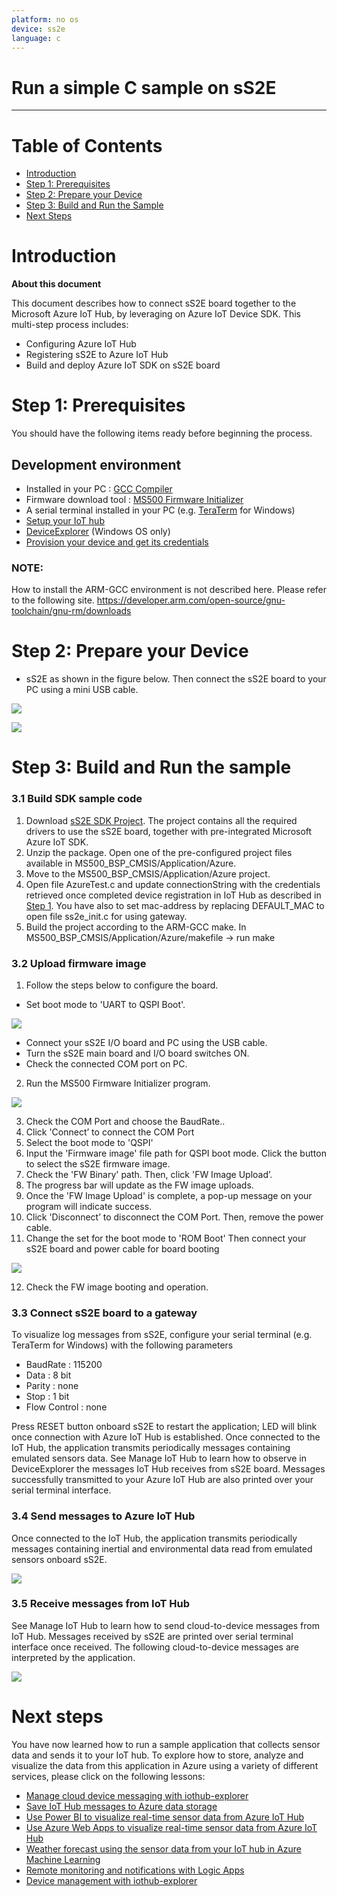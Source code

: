 ---platform: no osdevice: ss2elanguage: c---Run a simple C sample on sS2E===---# Table of Contents-   [Introduction](#Introduction)-   [Step 1: Prerequisites](#Prerequisites)-   [Step 2: Prepare your Device](#PrepareDevice)-   [Step 3: Build and Run the Sample](#Build)-   [Next Steps](#NextSteps)<a name="Introduction"></a># Introduction**About this document**This document describes how to connect sS2E board together to the Microsoft Azure IoT Hub, by leveraging on Azure IoT Device SDK. This multi-step process includes:-   Configuring Azure IoT Hub-   Registering sS2E to Azure IoT Hub-   Build and deploy Azure IoT SDK on sS2E board <a name="Prerequisites"></a># Step 1: PrerequisitesYou should have the following items ready before beginning the process.## Development environment-   Installed in your PC : [GCC Compiler][lnk-GCC]-   Firmware download tool : [MS500 Firmware Initializer][lnk-MS500-FI]-   A serial terminal installed in your PC (e.g. [TeraTerm][lnk-teraterm] for Windows) -   [Setup your IoT hub][lnk-setup-iot-hub]-   [DeviceExplorer][lnk-dev-exp] (Windows OS only)-   [Provision your device and get its credentials][lnk-manage-iot-hub]### NOTE:How to install the ARM-GCC environment is not described here. Please refer to the following site. <https://developer.arm.com/open-source/gnu-toolchain/gnu-rm/downloads><a name="PrepareDevice"></a># Step 2: Prepare your Device-   sS2E as shown in the figure below. Then connect the sS2E board to your PC using a mini USB cable. ![](./media/ewbm/sS2E_Board.png) ![](./media/ewbm/miniUSB.png)<a name="Build"></a># Step 3: Build and Run the sample<a name="Load"></a>### 3.1 Build SDK sample code1.  Download [sS2E SDK Project][lnk-sS2E-SDK-Project]. The project contains all the required drivers to use the sS2E board, together with pre-integrated Microsoft Azure IoT SDK.2.  Unzip the package. Open one of the pre-configured project files available in MS500_BSP_CMSIS/Application/Azure.3.  Move to the MS500_BSP_CMSIS/Application/Azure project.4.  Open file AzureTest.c and update connectionString with the credentials retrieved once completed device registration in IoT Hub as described in [Step 1][lnk-setup-iot-hub]. You have also to set mac-address by replacing DEFAULT_MAC to open file ss2e_init.c for using gateway.5.  Build the project according to the ARM-GCC make. In MS500_BSP_CMSIS/Application/Azure/makefile -> run make ### 3.2 Upload firmware image1.  Follow the steps below to configure the board.  -   Set boot mode to 'UART to QSPI Boot'.    ![](./media/ewbm/BootMode.png)  -   Connect your sS2E I/O board and PC using the USB cable.   -   Turn the sS2E main board and I/O board switches ON.  -   Check the connected COM port on PC.2.  Run the MS500 Firmware Initializer program.     ![](./media/ewbm/MS500_Firmware_Initializer.png)3.  Check the COM Port and choose the BaudRate..4.  Click 'Connect’ to connect the COM Port5.  Select the boot mode to 'QSPI'6.  Input the 'Firmware image' file path for QSPI boot mode. Click the button to select the sS2E firmware image.7.  Check the 'FW Binary' path. Then, click 'FW Image Upload’.8.  The progress bar will update as the FW image uploads.9.  Once the 'FW Image Upload' is complete, a pop-up message on your program will indicate success.10.  Click 'Disconnect’ to disconnect the COM Port. Then, remove the power cable.11.  Change the set for the boot mode to 'ROM Boot' Then connect your sS2E board and power cable for board booting   ![](./media/ewbm/RomBoot.png)12.	Check the FW image booting and operation.### 3.3 Connect sS2E board to a gateway To visualize log messages from sS2E, configure your serial terminal (e.g. TeraTerm for Windows) with the following parameters-   BaudRate : 115200-   Data : 8 bit-   Parity : none-   Stop : 1 bit-   Flow Control : nonePress RESET button onboard sS2E to restart the application; LED will blink once connection with Azure IoT Hub is established. Once connected to the IoT Hub, the application transmits periodically messages containing emulated sensors data. See Manage IoT Hub to learn how to observe in DeviceExplorer the messages IoT Hub receives from sS2E board.Messages successfully transmitted to your Azure IoT Hub are also printed over your serial terminal interface.### 3.4 Send messages to Azure IoT HubOnce connected to the IoT Hub, the application transmits periodically messages containing inertial and environmental data read from emulated sensors onboard sS2E.   ![](./media/ewbm/DeviceToAzure.png)### 3.5 Receive messages from IoT HubSee Manage IoT Hub to learn how to send cloud-to-device messages from IoT Hub. Messages received by sS2E are printed over serial terminal interface once received. The following cloud-to-device messages are interpreted by the application. ![](./media/ewbm/AzureToDevice.png)<a name="Nextsteps"></a># Next stepsYou have now learned how to run a sample application that collects sensor data and sends it to your IoT hub. To explore how to store, analyze and visualize the data from this application in Azure using a variety of different services, please click on the following lessons:-   [Manage cloud device messaging with iothub-explorer](https://docs.microsoft.com/en-us/azure/iot-hub/iot-hub-explorer-cloud-device-messaging)-   [Save IoT Hub messages to Azure data storage](https://docs.microsoft.com/en-us/azure/iot-hub/iot-hub-store-data-in-azure-table-storage)-   [Use Power BI to visualize real-time sensor data from Azure IoT Hub](https://docs.microsoft.com/en-us/azure/iot-hub/iot-hub-live-data-visualization-in-power-bi)-   [Use Azure Web Apps to visualize real-time sensor data from Azure IoT Hub](https://docs.microsoft.com/en-us/azure/iot-hub/iot-hub-live-data-visualization-in-web-apps)-   [Weather forecast using the sensor data from your IoT hub in Azure Machine Learning](https://docs.microsoft.com/en-us/azure/iot-hub/iot-hub-weather-forecast-machine-learning)-   [Remote monitoring and notifications with ​​Logic ​​Apps](https://docs.microsoft.com/en-us/azure/iot-hub/iot-hub-monitoring-notifications-with-azure-logic-apps)-   [Device management with iothub-explorer](https://docs.microsoft.com/en-us/azure/iot-hub/iot-hub-device-management-iothub-explorer)[lnk-GCC]:https://developer.arm.com/open-source/gnu-toolchain/gnu-rm/downloads[lnk-MS500-FI]:http://ewbmsvr.synology.me:5000/sharing/pPpTfG5yz[lnk-sS2E-SDK-Project]:http://ewbmsvr.synology.me:5000/sharing/3NaYGU0mb[lnk-setup-iot-hub]:https://github.com/neeraj-khanna/azure-iot-device-ecosystem/blob/master/setup_iothub.md[lnk-manage-iot-hub]:https://github.com/neeraj-khanna/azure-iot-device-ecosystem/blob/master/manage_iot_hub.md[lnk-teraterm]:https://ttssh2.osdn.jp[lnk-iothub-explorer]:https://github.com/Azure/iothub-explorer[lnk-dev-exp]:https://github.com/Azure/azure-iot-sdk-csharp/tree/master/tools/DeviceExplorer